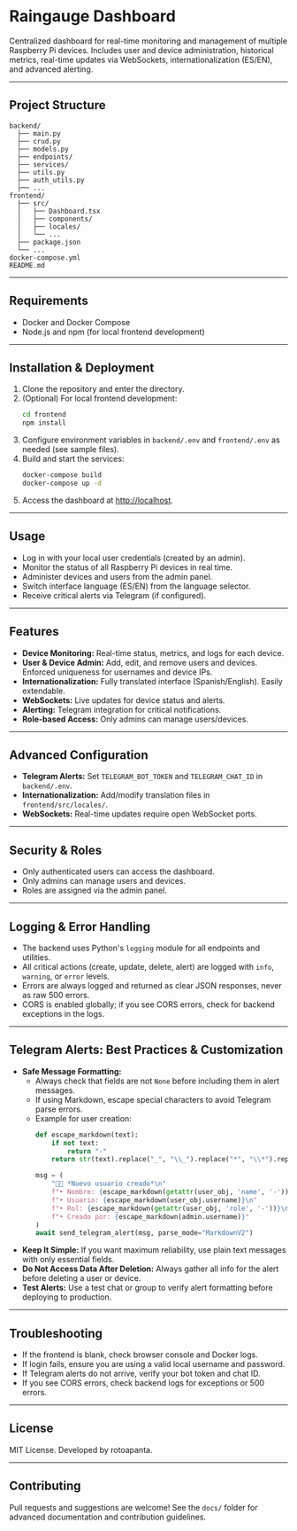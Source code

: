 # Raingauge Dashboard

Centralized dashboard for real-time monitoring and management of multiple Raspberry Pi devices. Includes user and device administration, historical metrics, real-time updates via WebSockets, internationalization (ES/EN), and advanced alerting.

---

## Project Structure

```
backend/
  ├── main.py
  ├── crud.py
  ├── models.py
  ├── endpoints/
  ├── services/
  ├── utils.py
  ├── auth_utils.py
  ├── ...
frontend/
  ├── src/
  │   ├── Dashboard.tsx
  │   ├── components/
  │   ├── locales/
  │   └── ...
  ├── package.json
  └── ...
docker-compose.yml
README.md
```

---

## Requirements

- Docker and Docker Compose
- Node.js and npm (for local frontend development)

---

## Installation & Deployment

1. Clone the repository and enter the directory.
2. (Optional) For local frontend development:
   ```bash
   cd frontend
   npm install
   ```
3. Configure environment variables in `backend/.env` and `frontend/.env` as needed (see sample files).
4. Build and start the services:
   ```bash
   docker-compose build
   docker-compose up -d
   ```
5. Access the dashboard at [http://localhost](http://localhost).

---

## Usage

- Log in with your local user credentials (created by an admin).
- Monitor the status of all Raspberry Pi devices in real time.
- Administer devices and users from the admin panel.
- Switch interface language (ES/EN) from the language selector.
- Receive critical alerts via Telegram (if configured).

---

## Features

- **Device Monitoring:** Real-time status, metrics, and logs for each device.
- **User & Device Admin:** Add, edit, and remove users and devices. Enforced uniqueness for usernames and device IPs.
- **Internationalization:** Fully translated interface (Spanish/English). Easily extendable.
- **WebSockets:** Live updates for device status and alerts.
- **Alerting:** Telegram integration for critical notifications.
- **Role-based Access:** Only admins can manage users/devices.

---

## Advanced Configuration

- **Telegram Alerts:** Set `TELEGRAM_BOT_TOKEN` and `TELEGRAM_CHAT_ID` in `backend/.env`.
- **Internationalization:** Add/modify translation files in `frontend/src/locales/`.
- **WebSockets:** Real-time updates require open WebSocket ports.

---

## Security & Roles

- Only authenticated users can access the dashboard.
- Only admins can manage users and devices.
- Roles are assigned via the admin panel.

---

## Logging & Error Handling

- The backend uses Python's `logging` module for all endpoints and utilities.
- All critical actions (create, update, delete, alert) are logged with `info`, `warning`, or `error` levels.
- Errors are always logged and returned as clear JSON responses, never as raw 500 errors.
- CORS is enabled globally; if you see CORS errors, check for backend exceptions in the logs.

---

## Telegram Alerts: Best Practices & Customization

- **Safe Message Formatting:**
  - Always check that fields are not `None` before including them in alert messages.
  - If using Markdown, escape special characters to avoid Telegram parse errors.
  - Example for user creation:
    ```python
    def escape_markdown(text):
        if not text:
            return "-"
        return str(text).replace("_", "\\_").replace("*", "\\*").replace("[", "\\[").replace("]", "\\]").replace("`", "\\`")

    msg = (
        "👤🆕 *Nuevo usuario creado*\n"
        f"• Nombre: {escape_markdown(getattr(user_obj, 'name', '-'))}\n"
        f"• Usuario: {escape_markdown(user_obj.username)}\n"
        f"• Rol: {escape_markdown(getattr(user_obj, 'role', '-'))}\n"
        f"• Creado por: {escape_markdown(admin.username)}"
    )
    await send_telegram_alert(msg, parse_mode="MarkdownV2")
    ```
- **Keep It Simple:** If you want maximum reliability, use plain text messages with only essential fields.
- **Do Not Access Data After Deletion:** Always gather all info for the alert before deleting a user or device.
- **Test Alerts:** Use a test chat or group to verify alert formatting before deploying to production.

---

## Troubleshooting

- If the frontend is blank, check browser console and Docker logs.
- If login fails, ensure you are using a valid local username and password.
- If Telegram alerts do not arrive, verify your bot token and chat ID.
- If you see CORS errors, check backend logs for exceptions or 500 errors.

---

## License

MIT License. Developed by rotoapanta.

---

## Contributing

Pull requests and suggestions are welcome!
See the `docs/` folder for advanced documentation and contribution guidelines.
